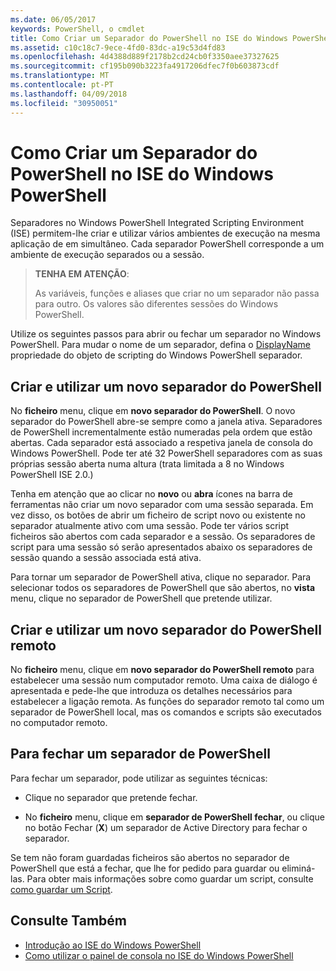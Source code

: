 ```yaml
---
ms.date: 06/05/2017
keywords: PowerShell, o cmdlet
title: Como Criar um Separador do PowerShell no ISE do Windows PowerShell
ms.assetid: c10c18c7-9ece-4fd0-83dc-a19c53d4fd83
ms.openlocfilehash: 4d4388d889f2178b2cd24cb0f3350aee37327625
ms.sourcegitcommit: cf195b090b3223fa4917206dfec7f0b603873cdf
ms.translationtype: MT
ms.contentlocale: pt-PT
ms.lasthandoff: 04/09/2018
ms.locfileid: "30950051"
---
```

# <a name="how-to-create-a-powershell-tab-in-windows-powershell-ise"></a>Como Criar um Separador do PowerShell no ISE do Windows PowerShell

Separadores no Windows PowerShell Integrated Scripting Environment (ISE) permitem-lhe criar e utilizar vários ambientes de execução na mesma aplicação de em simultâneo.
Cada separador PowerShell corresponde a um ambiente de execução separados ou a sessão.

> **TENHA EM ATENÇÃO**:
>
> As variáveis, funções e aliases que criar no um separador não passa para outro. Os valores são diferentes sessões do Windows PowerShell.

Utilize os seguintes passos para abrir ou fechar um separador no Windows PowerShell.
Para mudar o nome de um separador, defina o [DisplayName](The-PowerShellTab-Object.md#displayname) propriedade do objeto de scripting do Windows PowerShell separador.

## <a name="to-create-and-use-a-new-powershell-tab"></a>Criar e utilizar um novo separador do PowerShell

No **ficheiro** menu, clique em **novo separador do PowerShell**. O novo separador do PowerShell abre-se sempre como a janela ativa.
Separadores de PowerShell incrementalmente estão numeradas pela ordem que estão abertas.
Cada separador está associado a respetiva janela de consola do Windows PowerShell.
Pode ter até 32 PowerShell separadores com as suas próprias sessão aberta numa altura (trata limitada a 8 no Windows PowerShell ISE 2.0.)

Tenha em atenção que ao clicar no **novo** ou **abra** ícones na barra de ferramentas não criar um novo separador com uma sessão separada.
Em vez disso, os botões de abrir um ficheiro de script novo ou existente no separador atualmente ativo com uma sessão.
Pode ter vários script ficheiros são abertos com cada separador e a sessão.
Os separadores de script para uma sessão só serão apresentados abaixo os separadores de sessão quando a sessão associada está ativa.

Para tornar um separador de PowerShell ativa, clique no separador. Para selecionar todos os separadores de PowerShell que são abertos, no **vista** menu, clique no separador de PowerShell que pretende utilizar.

## <a name="to-create-and-use-a-new-remote-powershell-tab"></a>Criar e utilizar um novo separador do PowerShell remoto

No **ficheiro** menu, clique em **novo separador do PowerShell remoto** para estabelecer uma sessão num computador remoto.
Uma caixa de diálogo é apresentada e pede-lhe que introduza os detalhes necessários para estabelecer a ligação remota.
As funções do separador remoto tal como um separador de PowerShell local, mas os comandos e scripts são executados no computador remoto.

## <a name="to-close-a-powershell-tab"></a>Para fechar um separador de PowerShell

Para fechar um separador, pode utilizar as seguintes técnicas:

- Clique no separador que pretende fechar.

- No **ficheiro** menu, clique em **separador de PowerShell fechar**, ou clique no botão Fechar (**X**) um separador de Active Directory para fechar o separador.

Se tem não foram guardadas ficheiros são abertos no separador de PowerShell que está a fechar, que lhe for pedido para guardar ou eliminá-las.
Para obter mais informações sobre como guardar um script, consulte [como guardar um Script](How-to-Write-and-Run-Scripts-in-the-Windows-PowerShell-ISE.md#how-to-save-a-script).

## <a name="see-also"></a>Consulte Também

- [Introdução ao ISE do Windows PowerShell](Introducing-the-Windows-PowerShell-ISE.md)
- [Como utilizar o painel de consola no ISE do Windows PowerShell](How-to-Use-the-Console-Pane-in-the-Windows-PowerShell-ISE.md)